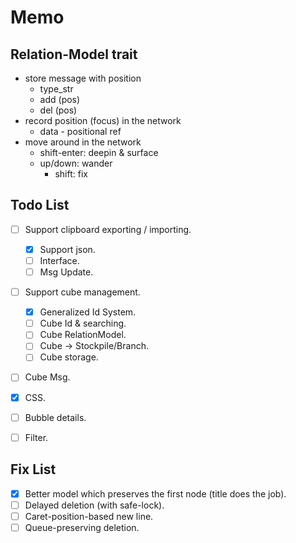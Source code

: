 # Memo

## Relation-Model trait
- store message with position
  - type_str
  - add (pos)
  - del (pos)
- record position (focus) in the network
  - data - positional ref
- move around in the network
  - shift-enter: deepin & surface
  - up/down: wander
    - shift: fix

## Todo List
- [ ] Support clipboard exporting / importing.
  - [x] Support json.
  - [ ] Interface.
  - [ ] Msg Update.
- [ ] Support cube management.
  - [x] Generalized Id System.
  - [ ] Cube Id & searching.
  - [ ] Cube RelationModel.
  - [ ] Cube -> Stockpile/Branch.
  - [ ] Cube storage.
- [ ] Cube Msg.
- [x] CSS.
- [ ] Bubble details.
- [ ] Filter.


## Fix List
- [x] Better model which preserves the first node (title does the job).
- [ ] Delayed deletion (with safe-lock).
- [ ] Caret-position-based new line.
- [ ] Queue-preserving deletion.
